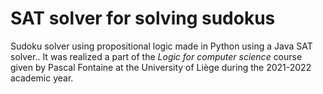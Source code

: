 # SAT solver for solving sudokus
Sudoku solver using propositional logic made in Python using a Java SAT solver.. It was realized a part of the *Logic for computer science* course given by Pascal Fontaine at the University of Liège during the 2021-2022 academic year. 
